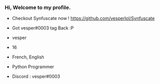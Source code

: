 ### Hi, Welcome to my profile.

- Checkout Synfuscate now ! https://github.com/vesperlol/Synfuscate

- Got vesper#0003 tag Back :P

- vesper
- 16
- French, English
- Python Programmer
- Discord : vesper#0003

